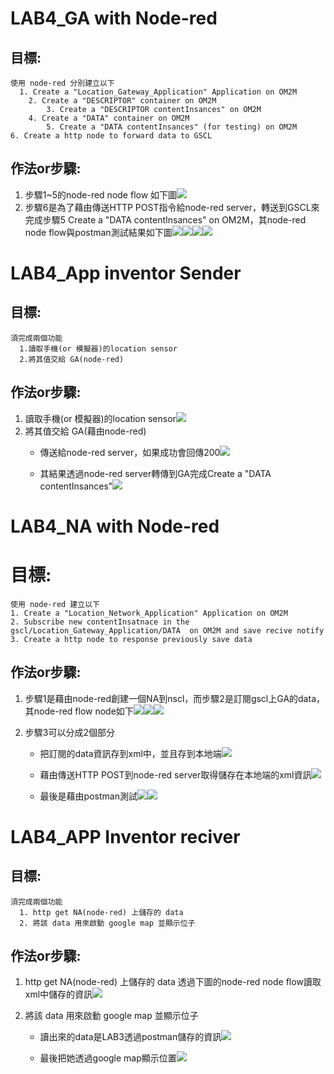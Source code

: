 

# LAB4_GA with Node-red
## 目標:
    使用 node-red 分別建立以下
	  1. Create a "Location_Gateway_Application" Application on OM2M
		2. Create a "DESCRIPTOR" container on OM2M
		    3. Create a "DESCRIPTOR contentInsances" on OM2M
		4. Create a "DATA" container on OM2M
			5. Create a "DATA contentInsances" (for testing) on OM2M
    6. Create a http node to forward data to GSCL

## 作法or步驟:  
1. 步驟1~5的node-red node flow 如下圖![](https://i.imgur.com/AnL4KYt.png)
2. 步驟6是為了藉由傳送HTTP POST指令給node-red server，轉送到GSCL來完成步驟5 Create a "DATA contentInsances" on OM2M，其node-red node flow與postman測試結果如下圖![](https://i.imgur.com/WbGmMg6.png)![](https://i.imgur.com/VjF8dSp.png)![](https://i.imgur.com/0Rne0zZ.png)![](https://i.imgur.com/zlJ7kOH.png)





    
# LAB4_App inventor Sender
## 目標:
    須完成兩個功能
      1.讀取手機(or 模擬器)的location sensor
      2.將其值交給 GA(node-red)
 
## 作法or步驟:  
1. 讀取手機(or 模擬器)的location sensor![](https://i.imgur.com/WKLBVXk.png)
2. 將其值交給 GA(藉由node-red)
    * 傳送給node-red server，如果成功會回傳200![](https://i.imgur.com/JMcrMVf.png)

    * 其結果透過node-red server轉傳到GA完成Create a "DATA contentInsances"![](https://i.imgur.com/nUkTzZ4.png)

 

       
# LAB4_NA with Node-red
# 目標:
    使用 node-red 建立以下
    1. Create a "Location_Network_Application" Application on OM2M
    2. Subscribe new contentInsatnace in the   gscl/Location_Gateway_Application/DATA  on OM2M and save recive notify
    3. Create a http node to response previously save data
    
## 作法or步驟:  
1. 步驟1是藉由node-red創建一個NA到nscl，而步驟2是訂閱gscl上GA的data，其node-red flow node如下![](https://i.imgur.com/Enj1c4y.png)![](https://i.imgur.com/qlue0Yg.png)![](https://i.imgur.com/WjoifB1.png)


2. 步驟3可以分成2個部分
    * 把訂閱的data資訊存到xml中，並且存到本地端![](https://i.imgur.com/1rGDukQ.png)


    * 藉由傳送HTTP POST到node-red server取得儲存在本地端的xml資訊![](https://i.imgur.com/TD7ZTCm.png)
    * 最後是藉由postman測試![](https://i.imgur.com/P6P96wz.png)![](https://i.imgur.com/WMIe3h3.png)





    
    
# LAB4_APP Inventor reciver
## 目標:
    須完成兩個功能
      1. http get NA(node-red) 上儲存的 data
      2. 將該 data 用來啟動 google map 並顯示位子
      
## 作法or步驟:  
1. http get NA(node-red) 上儲存的 data
透過下圖的node-red node flow讀取xml中儲存的資訊![](https://i.imgur.com/qlQDdnr.png)
    

2. 將該 data 用來啟動 google map 並顯示位子
    * 讀出來的data是LAB3透過postman儲存的資訊![](https://i.imgur.com/o7oxi7u.png)

    * 最後把她透過google map顯示位置![](https://i.imgur.com/I7iX5sa.png)

